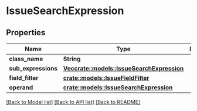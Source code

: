 # IssueSearchExpression

## Properties

Name | Type | Description | Notes
------------ | ------------- | ------------- | -------------
**class_name** | **String** |  | 
**sub_expressions** | [**Vec<crate::models::IssueSearchExpression>**](IssueSearchExpression.md) |  | 
**field_filter** | [**crate::models::IssueFieldFilter**](IssueFieldFilter.md) |  | 
**operand** | [**crate::models::IssueSearchExpression**](IssueSearchExpression.md) |  | 

[[Back to Model list]](../README.md#documentation-for-models) [[Back to API list]](../README.md#documentation-for-api-endpoints) [[Back to README]](../README.md)


